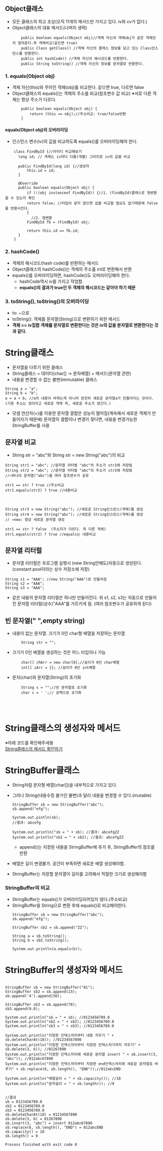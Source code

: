 ## Object클래스
- 모든 클래스의 최고 조상(오직 11개의 메서드만 가지고 있다. iv와 cv가 없다.)
- Object클래스의 대표 메서드(나머지 생략)
	```
		public boolean equals(Object obj)//객체 자신과 객체obj가 같은 객체인지 알려준다.즉 객체비교(같으면 true)
		public Class getClass() //객체 자신의 클래스 정보를 담고 있는 Class인스턴스를 반환한다.
		public int hashCode() //객체 자신의 해시코드를 반환한다.
		public String toString() //객체 자신의 정보를 문자열로 반환한다.		
	```

### 1. equals(Object obj) 
- 객체 자신(this)와 주어진 객체(obj)를 비교한다. 같으면 true, 다르면 false
- Object클래스의 equals()는 객체의 주소를 비교(참조변수 값 비교)
	※서로 다른 객체는 항상 주소가 다르다.
	```
		public boolean equals(Object obj) {
			return (this == obj);//주소비교: true/false반환
		}
	```
	
#### equals(Object obj)의 오버라이딩
- 인스턴스 변수(iv)의 값을 비교하도록 equals()를 오버라이딩해야 한다.
```
	class FindById {//아이디 비교해보기  
	  long id; // 객체는 iv마다 다름(개별) 그러므로 iv의 값을 비교  
	  
	  public FindById(long id) {//생성자  
		  this.id = id;  
	  }  
	  
	  @Override  
	  public boolean equals(Object obj) {  
	      if (!(obj instanceof FindById)) {//1. (findById)클래스로 형변환 할 수 있는지 확인  
		  return false; //타입이 같지 않으면 값을 비교할 필요도 없기때문에 false를 반환시킨다.  
		  }  
	        //2. 형변환  
		  FindById fb = (FindById) obj;  
		  
		  return this.id == fb.id;  
	  }  
	}
```

### 2. hashCode()
- 객체의 해시코드(hash code)를 반환하는 메서드
- Object클래스의 hashCode()는 객체의 주소를 int로 변환해서 반환
- equals()를 오버라이딩하면, hashCode()도 오버라이딩해야 한다.
	- hashCode역시 iv를 가지고 작업함.
	- **equals()의 결과가 true인 두 객체의 해시코드는 같아야 하기 때문**

### 3. toString(), toString()의 오버라이딩
- to: ~으로
- toString(): 객체를 문자열(String)으로 변환하기 위한 메서드
-  **객체 == iv집합**
**객체를 문자열로 변환한다는 것은 iv의 값을 분자열로 변환한다는 것과 같다.**


# String클래스
- 문자열을 다루기 위한 클래스
- String클래스 = 데이터(char[] → 문자배열) + 메서드(문자열 관련)
- 내용을 변경할 수 없는 불변(immutable) 클래스
```
String a = "a";
String b = "b";
a = a + b; //a의 내용이 바뀌는게 아니라 완전히 새로운 문자열a가 만들어지는 것이다.(기존 주소는 끊어지고 새로운 객체 즉, 새로운 주소가 생긴다.)
```
- 덧셈 연산자(+)를 이용한 문자열 결합은 성능이 떨어짐(계속해서 새로운 객체가 만들어지기 때문에)
문자열의 결합이나 변경이 잦다면, 내용을 변경가능한 StringBuffer를 사용

## 문자열 비교
- String str = "abc"와 String str = new String("abc")의 비교

```
String str1 = "abc"; //문자열 리터럴 "abc"의 주소가 str1에 저장됨
String str2 = "abc"; //문자열 리터럴 "abc"의 주소가 str2에 저장됨
//→하나의 문자열("abc")을 여러 참조변수가 공유

str1 == str ? true //주소비교
str1.equals(str2) ? true //내용비교
```

<br>

```
String str3 = new String("abc"); //새로운 String인스턴스(객체)를 생성
String str4 = new String("abc"); //새로운 String인스턴스(객체)를 생성
// →new: 항상 새로운 문자열 생성

str1 == str ? false  (주소지가 다르다. 즉 다른 객체)
str1.equals(str2) ? true //equals는 내용비교
```
## 문자열 리터럴
- 문자열 리터럴은 프로그램 실행시 (new String안해도)자동으로 생성된다.(constant pool이라는 상수 저장소에 저장)
```
String s1 = "AAA"; //new String("AAA")로 만들어짐
String s2 = "AAA";
String s3 = "AAA";
```
- 같은 내용의 문자열 리터럴은 하나만 만들어진다.
위 s1, s2, s3는 자동으로 만들어진 문자열 리터럴(상수)"AAA"를 가르키게 됨. (여러 참조변수가 공유하게 된다)

## 빈 문자열(" ",empty string)
- 내용이 없는 문자열. 크기가 0인 char형 배열을 저장하는 문자열
	```
		String str = "";
	```
- 크기가 0인 배열을 생성하는 것은 어느 타입이나 가능
	```
		char[] chArr = new char[0];//길이가 0인 char배열
		int[] iArr = {}; //길이가 0인 int배열
	```
- 문자(char)와 문자열(String)의 초기화
	```
		String s = "";//빈 문자열로 초기화
		char c = ' ';// 공백으로 초기화
	```

<br>
<br>

# String클래스의 생성자와 메서드

※아래 코드를 확인해주세용<br>
[String클래스의 메서드 확인하기](https://github.com/KhaeMiin/java_basic/blob/master/src/ch9/StringClass.java#L5)


# StringBuffer클래스
- String처럼 문자형 배열(char[])을 내부적으로 가지고 있다.
- 그러나 String(내용수정 불가인 불변)과 달리 내용을 변경할 수 있다.(mutable)
	```
	StringBuffer sb = new StringBuffer("abc");  
	sb.append("efg");

	System.out.pintln(sb);
	//결과: abcefg
	
	System.out.println("sb = " + sb); //결과: abcefgZZ  
	System.out.println("sb2 = " + sb2); //결과: abcefgZZ
	```
	- append()는 지정된 내용을 StringBuffer에 추가 후, StringBuffer의 참조를 반환

- 배열은 길이 변경불가. 공간이 부족하면 새로운 배열 생성해야함.
- StringBuffer는 저장할 문자열이 길이를 고려해서 적절한 크기로 생성해야함

### StringBuffer의 비교
- StringBuffer는 equals()가 오버라이딩되어있지 않다.(주소비교)
- StringBuffer을 String으로 변환 후에 equals()로 비교해야한다.
	```
	StringBuffer sb = new StringBuffer("abc");  
	sb.append("efg");  

	StringBuffer sb2 = sb.append("ZZ");  
	  
	String a = sb.toString();  
	String b = sb2.toString();  
	  
	System.out.println(a.equals(b));
	```

# StringBuffer의 생성자와 메서드
```
  
StringBuffer sb = new StringBuffer("01");  
StringBuffer sb2 = sb.append(23);  
sb.append('4').append(56);  
  
StringBuffer sb3 = sb.append(78);  
sb3.append(9.0);  
  
System.out.println("sb = " + sb); //0123456789.0  
System.out.println("sb2 = " + sb2); //0123456789.0  
System.out.println("sb3 = " + sb3); //0123456789.0  
  
System.out.println("지정한 인덱스자리부터 내용 지우기 " + sb.deleteCharAt(10)); //01234567890  
System.out.println("지정한 인덱스자리부터 지정한 인덱스자기까지 지우기" + sb.delete(3, 6)); //01267890  
System.out.println("지정한 인덱스자리에 새로운 문자열 insert " + sb.insert(3, "abc")); //012abc67890  
System.out.println("지정한 인덱스자리부터 지정한 end인덱스자리에 새로운 문자열로 바꾸기" + sb.replace(6, sb.length(), "END"));//012abcEND  
  
System.out.println("배열길이 = " + sb.capacity()); //18  
System.out.println("문자길이 = " + sb.length()); //9


//결과
sb = 0123456789.0
sb2 = 0123456789.0
sb3 = 0123456789.0
sb.deleteCharAt(10) = 01234567890
sb.delete(3, 6) = 01267890
sb.insert(3, "abc") = insert 012abc67890
sb.replace(6, sb.length(), "END") = 012abcEND
sb.capacity() = 18
sb.length() = 9

Process finished with exit code 0

```




